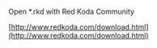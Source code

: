 Open *.rkd with Red Koda Community

[http://www.redkoda.com/download.html](http://www.redkoda.com/download.html)